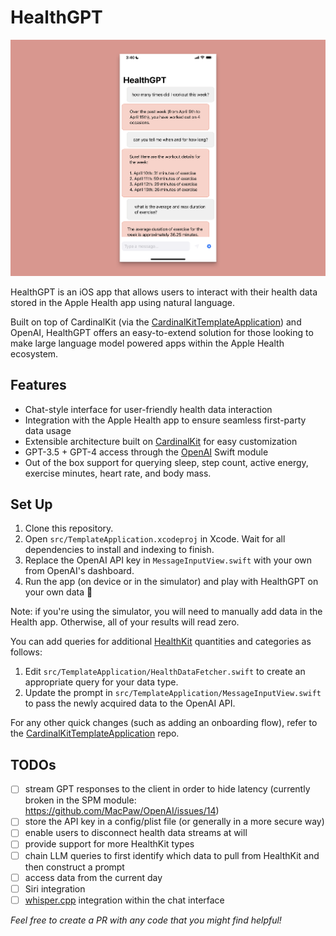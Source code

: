 # HealthGPT

![Example Conversation](example.png)

HealthGPT is an iOS app that allows users to interact with their health data stored in the Apple Health app using natural language.

Built on top of CardinalKit (via the [CardinalKitTemplateApplication](https://github.com/StanfordBDHG/CardinalKitTemplateApplication/)) and OpenAI, HealthGPT offers an easy-to-extend solution for those looking to make large language model powered apps within the Apple Health ecosystem.

## Features

- Chat-style interface for user-friendly health data interaction
- Integration with the Apple Health app to ensure seamless first-party data usage
- Extensible architecture built on [CardinalKit](https://github.com/StanfordBDHG/CardinalKit) for easy customization
- GPT-3.5 + GPT-4 access through the [OpenAI](https://github.com/MacPaw/OpenAI) Swift module
- Out of the box support for querying sleep, step count, active energy, exercise minutes, heart rate, and body mass.

## Set Up

1. Clone this repository.
2. Open `src/TemplateApplication.xcodeproj` in Xcode. Wait for all dependencies to install and indexing to finish.
3. Replace the OpenAI API key in `MessageInputView.swift` with your own from OpenAI's dashboard.
4. Run the app (on device or in the simulator) and play with HealthGPT on your own data 🚀

Note: if you're using the simulator, you will need to manually add data in the Health app. Otherwise, all of your results will read zero.

You can add queries for additional [HealthKit](https://developer.apple.com/documentation/healthkit) quantities and categories as follows:

1. Edit `src/TemplateApplication/HealthDataFetcher.swift` to create an appropriate query for your data type.
2. Update the prompt in `src/TemplateApplication/MessageInputView.swift` to pass the newly acquired data to the OpenAI API.

For any other quick changes (such as adding an onboarding flow), refer to the [CardinalKitTemplateApplication](https://github.com/StanfordBDHG/CardinalKitTemplateApplication/) repo.

## TODOs

- [ ] stream GPT responses to the client in order to hide latency (currently broken in the SPM module: https://github.com/MacPaw/OpenAI/issues/14)
- [ ] store the API key in a config/plist file (or generally in a more secure way)
- [ ] enable users to disconnect health data streams at will
- [ ] provide support for more HealthKit types
- [ ] chain LLM queries to first identify which data to pull from HealthKit and then construct a prompt
- [ ] access data from the current day
- [ ] Siri integration
- [ ] [whisper.cpp](https://github.com/ggerganov/whisper.cpp) integration within the chat interface

_Feel free to create a PR with any code that you might find helpful!_
